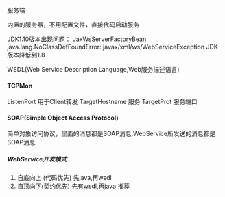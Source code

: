 服务端

内置的服务器，不用配置文件，直接代码启动服务

JDK1.10版本出现问题：
JaxWsServerFactoryBean 
java.lang.NoClassDefFoundError: javax/xml/ws/WebServiceException
JDK版本降低到1.8


WSDL(Web Service Description Language,Web服务描述语言)

#### TCPMon
ListenPort  用于Client转发
TargetHostname 服务
TargetProt     服务端口

#### SOAP(Simple Object Access Protocol)

简单对象访问协议，里面的消息都是SOAP消息,WebService所发送的消息都是SOAP消息

##### WebService开发模式
1. 自底向上 (代码优先) 先java,再wsdl
2. 自顶向下(契约优先) 先有wsdl,再java  推荐

